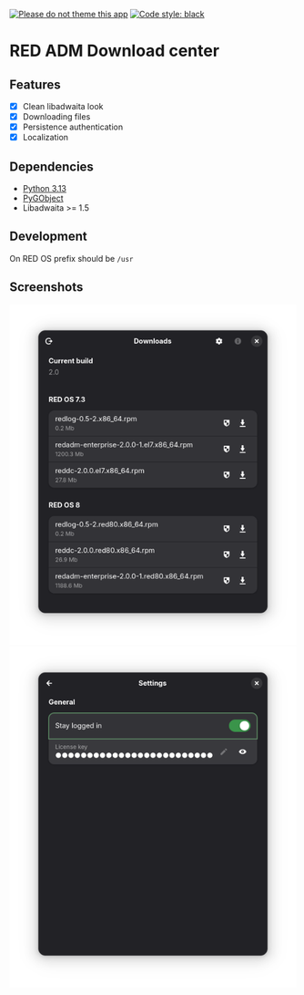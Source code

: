 [![Please do not theme this app](https://stopthemingmy.app/badge.svg)](https://stopthemingmy.app)
[![Code style: black](https://img.shields.io/badge/code%20style-black-000000.svg)](https://github.com/psf/black)

# RED ADM Download center

## Features

- [X] Clean libadwaita look
- [X] Downloading files
- [X] Persistence authentication
- [X] Localization

## Dependencies

- [Python 3.13]()
- [PyGObject](https://pygobject.gnome.org/)
- Libadwaita >= 1.5

## Development

On RED OS prefix should be `/usr`

## Screenshots

![Main page screenshot](other/screenshots/main-page.png)
![Setting page](other/screenshots/settings-page.png)
